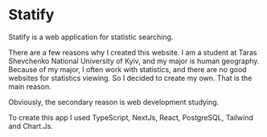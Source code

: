 # Statify

Statify is a web application for statistic searching.

There are a few reasons why I created this website.
I am a student at Taras Shevchenko National University of Kyiv, and my major is human geography. Because of my major, I often work with statistics, and there are no good websites for statistics viewing. So I decided to create my own. That is the main reason.

Obviously, the secondary reason is web development studying.

To create this app I used TypeScript, NextJs, React, PostgreSQL, Tailwind and Chart.Js.
